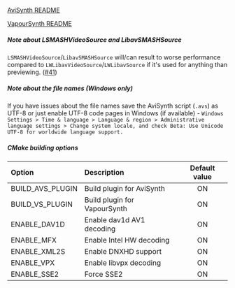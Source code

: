 [AviSynth README](https://github.com/HomeOfAviSynthPlusEvolution/L-SMASH-Works/blob/master/AviSynth/README.md)

[VapourSynth README](https://github.com/HomeOfAviSynthPlusEvolution/L-SMASH-Works/blob/master/VapourSynth/README.md)

##### Note about LSMASHVideoSource and LibavSMASHSource

`LSMASHVideoSource`/`LibavSMASHSource` will/can result to worse performance compared to `LWLibavVideoSource`/`LWLibavSource` if it's used for anything than previewing. ([#41](https://github.com/HomeOfAviSynthPlusEvolution/L-SMASH-Works/issues/41))

##### Note about the file names (Windows only)

If you have issues about the file names save the AviSynth script (`.avs`) as UTF-8 or just enable UTF-8 code pages in Windows (if available) - `Windows Settings > Time & language > Language & region > Administrative language settings > Change system locale, and check Beta: Use Unicode UTF-8 for worldwide language support.`

##### CMake building options

|      Option      |          Description         | Default value |
|:---------------- |:---------------------------- |:-------------:|
| BUILD_AVS_PLUGIN | Build plugin for AviSynth    |       ON      |
| BUILD_VS_PLUGIN  | Build plugin for VapourSynth |       ON      |
| ENABLE_DAV1D     | Enable dav1d AV1 decoding    |       ON      |
| ENABLE_MFX       | Enable Intel HW decoding     |       ON      |
| ENABLE_XML2S     | Enable DNXHD support         |       ON      |
| ENABLE_VPX       | Enable libvpx decoding       |       ON      |
| ENABLE_SSE2      | Force SSE2                   |       ON      |
